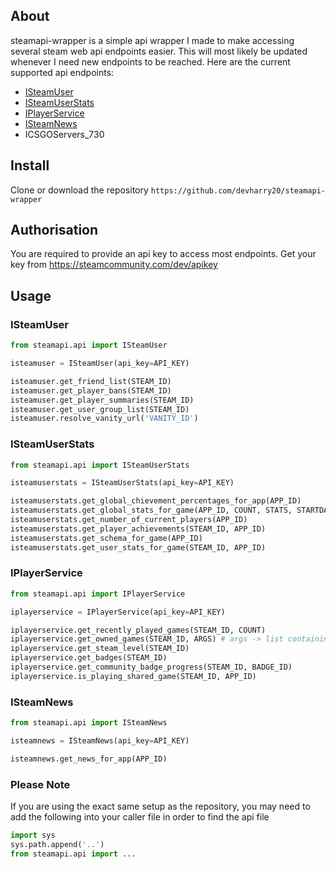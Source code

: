 ## About
steamapi-wrapper is a simple api wrapper I made to make accessing several steam web api endpoints easier. This will most likely be updated whenever I need new endpoints to be reached. Here are the current supported api endpoints:

* [ISteamUser](https://partner.steamgames.com/doc/webapi/ISteamUser  )
* [ISteamUserStats](https://partner.steamgames.com/doc/webapi/ISteamUserStats  )
* [IPlayerService](https://partner.steamgames.com/doc/webapi/IPlayerService  )
* [ISteamNews](https://partner.steamgames.com/doc/webapi/ISteamNews)
* ICSGOServers_730

## Install
Clone or download the repository
```https://github.com/devharry20/steamapi-wrapper```

## Authorisation
You are required to provide an api key to access most endpoints. Get your key from https://steamcommunity.com/dev/apikey

## Usage
### ISteamUser
```py
from steamapi.api import ISteamUser

isteamuser = ISteamUser(api_key=API_KEY)

isteamuser.get_friend_list(STEAM_ID)
isteamuser.get_player_bans(STEAM_ID)
isteamuser.get_player_summaries(STEAM_ID)
isteamuser.get_user_group_list(STEAM_ID)
isteamuser.resolve_vanity_url('VANITY_ID')
```

### ISteamUserStats
```py
from steamapi.api import ISteamUserStats

isteamuserstats = ISteamUserStats(api_key=API_KEY)

isteamuserstats.get_global_chievement_percentages_for_app(APP_ID)
isteamuserstats.get_global_stats_for_game(APP_ID, COUNT, STATS, STARTDATE, ENDDATE)
isteamuserstats.get_number_of_current_players(APP_ID)
isteamuserstats.get_player_achievements(STEAM_ID, APP_ID)
isteamuserstats.get_schema_for_game(APP_ID)
isteamuserstats.get_user_stats_for_game(STEAM_ID, APP_ID)
```

### IPlayerService
```py
from steamapi.api import IPlayerService

iplayerservice = IPlayerService(api_key=API_KEY)

iplayerservice.get_recently_played_games(STEAM_ID, COUNT)
iplayerservice.get_owned_games(STEAM_ID, ARGS) # args -> list containing "include_appinfo", "include_played_free_games" or both (not required)
iplayerservice.get_steam_level(STEAM_ID)
iplayerservice.get_badges(STEAM_ID)
iplayerservice.get_community_badge_progress(STEAM_ID, BADGE_ID)
iplayerservice.is_playing_shared_game(STEAM_ID, APP_ID)
```

### ISteamNews
```py
from steamapi.api import ISteamNews

isteamnews = ISteamNews(api_key=API_KEY)

isteamnews.get_news_for_app(APP_ID)
```

### Please Note
If you are using the exact same setup as the repository, you may need to add the following into your caller file in order to find the api file
```py
import sys
sys.path.append('..')
from steamapi.api import ...
```

